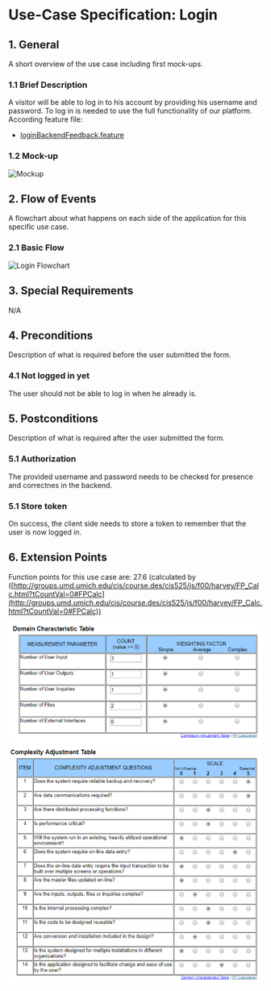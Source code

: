 # Use-Case Specification: Login

## 1. General

A short overview of the use case including first mock-ups.

### 1.1 Brief Description

A visitor will be able to log in to his account by providing his username and password.
To log in is needed to use the full functionality of our platform.
According feature file:

  - [loginBackendFeedback.feature](https://github.com/phoenixfeder/fc-com/blob/master/frontend/features/loginBackendFeedback.feature)

### 1.2 Mock-up

![Mockup](https://github.com/phoenixfeder/fc-com/raw/master/UseCases/Login/LoginMockupLarge.JPG)

## 2. Flow of Events

A flowchart about what happens on each side of the application for this specific use case.

### 2.1 Basic Flow

![Login Flowchart](https://github.com/phoenixfeder/fc-com/raw/master/UseCases/Login/LoginFlowchart.png)

## 3. Special Requirements

N/A

## 4. Preconditions

Description of what is required before the user submitted the form.

### 4.1 Not logged in yet

The user should not be able to log in when he already is.

## 5. Postconditions

Description of what is required after the user submitted the form.

### 5.1 Authorization

The provided username and password needs to be checked for presence and correctnes in the backend.

### 5.1 Store token

On success, the client side needs to store a token to remember that the user is now logged in.

## 6. Extension Points

Function points for this use case are: 27.6 (calculated by ([http://groups.umd.umich.edu/cis/course.des/cis525/js/f00/harvey/FP_Calc.html?tCountVal=0#FPCalc](http://groups.umd.umich.edu/cis/course.des/cis525/js/f00/harvey/FP_Calc.html?tCountVal=0#FPCalc))

![DCT](dct.png)
![CAT](cat.png)